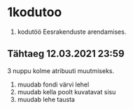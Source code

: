 # 1kodutoo
1. kodutöö Eesrakenduste arendamises.

## Tähtaeg 12.03.2021 23:59

3 nuppu kolme atribuuti muutmiseks.
  1. muudab fondi värvi lehel
  2. muudab kella poolt kuvatavat sisu
  3. muudab lehe tausta
